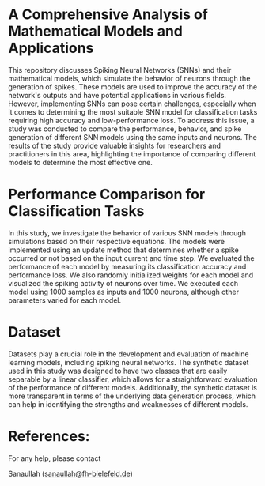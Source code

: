 # A Comprehensive Analysis of Mathematical Models and Applications


This repository discusses Spiking Neural Networks (SNNs) and their mathematical models, which simulate the behavior of neurons through the generation of spikes. These models are used to improve the accuracy of the network's outputs and have potential applications in various fields. However, implementing SNNs can pose certain challenges, especially when it comes to determining the most suitable SNN model for classification tasks requiring high accuracy and low-performance loss. To address this issue, a study was conducted to compare the performance, behavior, and spike generation of different SNN models using the same inputs and neurons. The results of the study provide valuable insights for researchers and practitioners in this area, highlighting the importance of comparing different models to determine the most effective one.


# Performance Comparison for Classification Tasks

In this study, we investigate the behavior of various SNN models through simulations based on their respective equations. The models were implemented using an update method that determines whether a spike occurred or not based on the input current and time step. We evaluated the performance of each model by measuring its classification accuracy and performance loss. We also randomly initialized weights for each model and visualized the spiking activity of neurons over time. We executed each model using 1000 samples as inputs and 1000 neurons, although other parameters varied for each model.


# Dataset

Datasets play a crucial role in the development and evaluation of machine learning models, including spiking neural networks. The synthetic dataset used in this study was designed to have two classes that are easily separable by a linear classifier, which allows for a straightforward evaluation of the performance of different models. Additionally, the synthetic dataset is more transparent in terms of the underlying data generation process, which can help in identifying the strengths and weaknesses of different models.

# References:




For any help, please contact

Sanaullah (sanaullah@fh-bielefeld.de)
